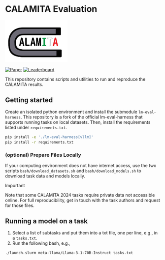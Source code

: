 # CALAMITA Evaluation

<div>
  <img src="/img/logo_calamita.png" alt="CALAMITA LOGO" style="width: 40%; height: auto;">
</div>

[![Paper](https://img.shields.io/badge/Paper-CLiC%20IT-red)](https://clic2024.ilc.cnr.it/wp-content/uploads/2024/12/116_calamita_preface_long.pdf)
[![Leaderboard](https://img.shields.io/badge/Leaderboard-live-yellow)](https://calamita-ailc.github.io/calamita2024/)

This repository contains scripts and utilities to run and reproduce the CALAMITA results.

## Getting started

Create an isolated python environment and install the submodule `lm-eval-harness`.
This repository is a fork of the official lm-eval-harness that supports running tasks on local datasets.
Then, install the requirements listed under `requirements.txt`.

```bash
pip install -e './lm-eval-harness[vllm]'
pip install -r requirements.txt
```


### (optional) Prepare Files Locally

If your computing environment does not have internet access, use the two scripts `bash/download_datasets.sh` and `bash/download_models.sh` to download task data and models locally.

> [!IMPORTANT]
> Note that some CALAMITA 2024 tasks require private data not accessible online. For full reproducibility, get in touch with the task authors and request for those files.

## Running a model on a task

1. Select a list of subtasks and put them into a txt file, one per line, e.g., in a `tasks.txt`.
2. Run the following bash, e.g.,

```bash
./launch.slurm meta-llama/Llama-3.1-70B-Instruct tasks.txt
```

